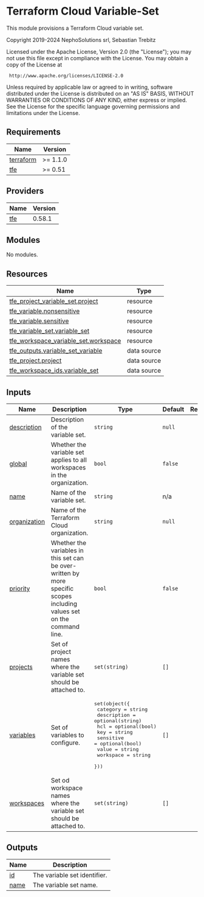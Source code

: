 # Terraform Cloud Variable-Set

This module provisions a Terraform Cloud variable set.

<!-- BEGINNING OF PRE-COMMIT-TERRAFORM DOCS HOOK -->
Copyright 2019-2024 NephoSolutions srl, Sebastian Trebitz

Licensed under the Apache License, Version 2.0 (the "License");
you may not use this file except in compliance with the License.
You may obtain a copy of the License at

     http://www.apache.org/licenses/LICENSE-2.0

Unless required by applicable law or agreed to in writing, software
distributed under the License is distributed on an "AS IS" BASIS,
WITHOUT WARRANTIES OR CONDITIONS OF ANY KIND, either express or implied.
See the License for the specific language governing permissions and
limitations under the License.

## Requirements

| Name | Version |
|------|---------|
| <a name="requirement_terraform"></a> [terraform](#requirement\_terraform) | >= 1.1.0 |
| <a name="requirement_tfe"></a> [tfe](#requirement\_tfe) | >= 0.51 |

## Providers

| Name | Version |
|------|---------|
| <a name="provider_tfe"></a> [tfe](#provider\_tfe) | 0.58.1 |

## Modules

No modules.

## Resources

| Name | Type |
|------|------|
| [tfe_project_variable_set.project](https://registry.terraform.io/providers/hashicorp/tfe/latest/docs/resources/project_variable_set) | resource |
| [tfe_variable.nonsensitive](https://registry.terraform.io/providers/hashicorp/tfe/latest/docs/resources/variable) | resource |
| [tfe_variable.sensitive](https://registry.terraform.io/providers/hashicorp/tfe/latest/docs/resources/variable) | resource |
| [tfe_variable_set.variable_set](https://registry.terraform.io/providers/hashicorp/tfe/latest/docs/resources/variable_set) | resource |
| [tfe_workspace_variable_set.workspace](https://registry.terraform.io/providers/hashicorp/tfe/latest/docs/resources/workspace_variable_set) | resource |
| [tfe_outputs.variable_set_variable](https://registry.terraform.io/providers/hashicorp/tfe/latest/docs/data-sources/outputs) | data source |
| [tfe_project.project](https://registry.terraform.io/providers/hashicorp/tfe/latest/docs/data-sources/project) | data source |
| [tfe_workspace_ids.variable_set](https://registry.terraform.io/providers/hashicorp/tfe/latest/docs/data-sources/workspace_ids) | data source |

## Inputs

| Name | Description | Type | Default | Required |
|------|-------------|------|---------|:--------:|
| <a name="input_description"></a> [description](#input\_description) | Description of the variable set. | `string` | `null` | no |
| <a name="input_global"></a> [global](#input\_global) | Whether the variable set applies to all workspaces in the organization. | `bool` | `false` | no |
| <a name="input_name"></a> [name](#input\_name) | Name of the variable set. | `string` | n/a | yes |
| <a name="input_organization"></a> [organization](#input\_organization) | Name of the Terraform Cloud organization. | `string` | `null` | no |
| <a name="input_priority"></a> [priority](#input\_priority) | Whether the variables in this set can be over-written by more specific scopes including values set on the command line. | `bool` | `false` | no |
| <a name="input_projects"></a> [projects](#input\_projects) | Set of project names where the variable set should be attached to. | `set(string)` | `[]` | no |
| <a name="input_variables"></a> [variables](#input\_variables) | Set of variables to configure. | <pre>set(object({<br>    category    = string<br>    description = optional(string)<br>    hcl         = optional(bool)<br>    key         = string<br>    sensitive   = optional(bool)<br>    value       = string<br>    workspace   = string<br>  }))</pre> | `[]` | no |
| <a name="input_workspaces"></a> [workspaces](#input\_workspaces) | Set od workspace names where the variable set should be attached to. | `set(string)` | `[]` | no |

## Outputs

| Name | Description |
|------|-------------|
| <a name="output_id"></a> [id](#output\_id) | The variable set identifier. |
| <a name="output_name"></a> [name](#output\_name) | The variable set name. |
<!-- END OF PRE-COMMIT-TERRAFORM DOCS HOOK -->

